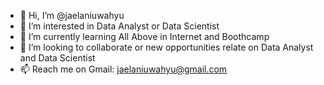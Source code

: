 - 👋 Hi, I’m @jaelaniuwahyu
- 👀 I’m interested in Data Analyst or Data Scientist
- 🌱 I’m currently learning All Above in Internet and Boothcamp
- 💞️ I’m looking to collaborate or new opportunities relate on Data Analyst and Data Scientist
- 📫 Reach me on Gmail: jaelaniuwahyu@gmail.com
